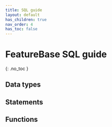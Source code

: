 ```yaml
---
title: SQL guide
layout: default
has_children: true
nav_order: 4
has_toc: false
---
```


# FeatureBase SQL guide
{: .no_toc }




## Data types




## Statements


## Functions
